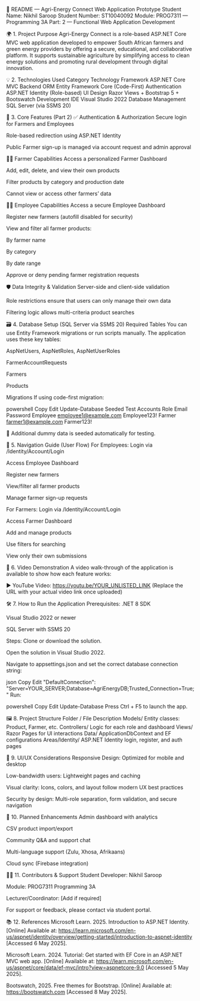📘 README — Agri-Energy Connect Web Application Prototype
Student Name: Nikhil Saroop
Student Number: ST10040092
Module: PROG7311 — Programming 3A
Part: 2 — Functional Web Application Development

🌍 1. Project Purpose
Agri-Energy Connect is a role-based ASP.NET Core MVC web application developed to empower South African farmers and green energy providers by offering a secure, educational, and collaborative platform. It supports sustainable agriculture by simplifying access to clean energy solutions and promoting rural development through digital innovation.

💡 2. Technologies Used
Category	Technology
Framework	ASP.NET Core MVC
Backend ORM	Entity Framework Core (Code-First)
Authentication	ASP.NET Identity (Role-based)
UI Design	Razor Views + Bootstrap 5 + Bootswatch
Development IDE	Visual Studio 2022
Database Management	SQL Server (via SSMS 20)

🎯 3. Core Features (Part 2)
✅ Authentication & Authorization
Secure login for Farmers and Employees

Role-based redirection using ASP.NET Identity

Public Farmer sign-up is managed via account request and admin approval

👨‍🌾 Farmer Capabilities
Access a personalized Farmer Dashboard

Add, edit, delete, and view their own products

Filter products by category and production date

Cannot view or access other farmers’ data

🧑‍💼 Employee Capabilities
Access a secure Employee Dashboard

Register new farmers (autofill disabled for security)

View and filter all farmer products:

By farmer name

By category

By date range

Approve or deny pending farmer registration requests

🛡️ Data Integrity & Validation
Server-side and client-side validation

Role restrictions ensure that users can only manage their own data

Filtering logic allows multi-criteria product searches

🗃️ 4. Database Setup (SQL Server via SSMS 20)
Required Tables
You can use Entity Framework migrations or run scripts manually. The application uses these key tables:

AspNetUsers, AspNetRoles, AspNetUserRoles

FarmerAccountRequests

Farmers

Products

Migrations
If using code-first migration:

powershell
Copy
Edit
Update-Database
Seeded Test Accounts
Role	Email	Password
Employee	employee1@example.com	Employee123!
Farmer	farmer1@example.com	Farmer123!

👥 Additional dummy data is seeded automatically for testing.

🧭 5. Navigation Guide (User Flow)
For Employees:
Login via /Identity/Account/Login

Access Employee Dashboard

Register new farmers

View/filter all farmer products

Manage farmer sign-up requests

For Farmers:
Login via /Identity/Account/Login

Access Farmer Dashboard

Add and manage products

Use filters for searching

View only their own submissions

🎥 6. Video Demonstration
A video walk-through of the application is available to show how each feature works:

▶️ YouTube Video: https://youtu.be/YOUR_UNLISTED_LINK
(Replace the URL with your actual video link once uploaded)

🛠️ 7. How to Run the Application
Prerequisites:
.NET 8 SDK

Visual Studio 2022 or newer

SQL Server with SSMS 20

Steps:
Clone or download the solution.

Open the solution in Visual Studio 2022.

Navigate to appsettings.json and set the correct database connection string:

json
Copy
Edit
"DefaultConnection": "Server=YOUR_SERVER;Database=AgriEnergyDB;Trusted_Connection=True;"
Run:

powershell
Copy
Edit
Update-Database
Press Ctrl + F5 to launch the app.

🖼️ 8. Project Structure
Folder / File	Description
Models/	Entity classes: Product, Farmer, etc.
Controllers/	Logic for each role and dashboard
Views/	Razor Pages for UI interactions
Data/	ApplicationDbContext and EF configurations
Areas/Identity/	ASP.NET Identity login, register, and auth pages

📱 9. UI/UX Considerations
Responsive Design: Optimized for mobile and desktop

Low-bandwidth users: Lightweight pages and caching

Visual clarity: Icons, colors, and layout follow modern UX best practices

Security by design: Multi-role separation, form validation, and secure navigation

📌 10. Planned Enhancements
Admin dashboard with analytics

CSV product import/export

Community Q&A and support chat

Multi-language support (Zulu, Xhosa, Afrikaans)

Cloud sync (Firebase integration)

🧑‍💻 11. Contributors & Support
Student Developer: Nikhil Saroop

Module: PROG7311 Programming 3A

Lecturer/Coordinator: [Add if required]

For support or feedback, please contact via student portal.

📚 12. References
Microsoft Learn. 2025. Introduction to ASP.NET Identity. [Online]
Available at: https://learn.microsoft.com/en-us/aspnet/identity/overview/getting-started/introduction-to-aspnet-identity
[Accessed 6 May 2025].

Microsoft Learn. 2024. Tutorial: Get started with EF Core in an ASP.NET MVC web app. [Online]
Available at: https://learn.microsoft.com/en-us/aspnet/core/data/ef-mvc/intro?view=aspnetcore-9.0
[Accessed 5 May 2025].

Bootswatch, 2025. Free themes for Bootstrap. [Online]
Available at: https://bootswatch.com
[Accessed 8 May 2025].
